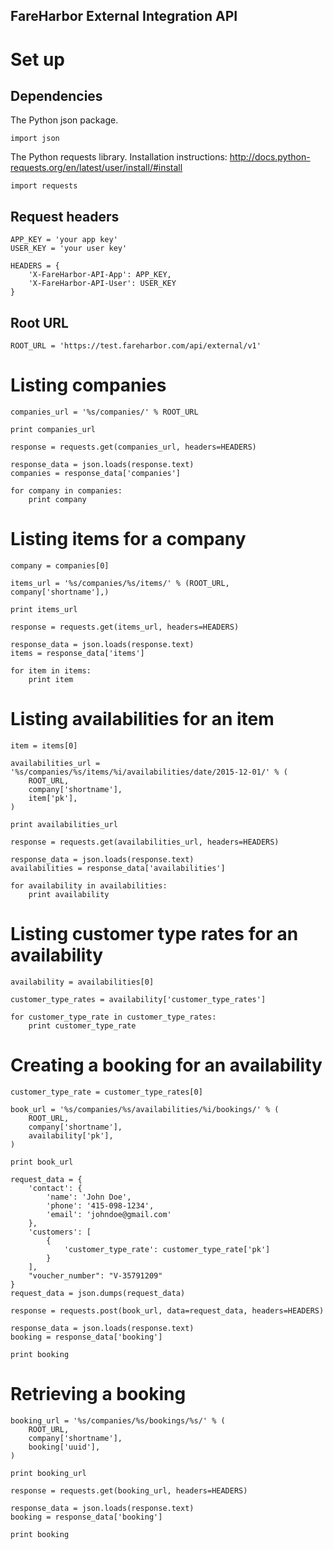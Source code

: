 FareHarbor External Integration API
-----------------------------------
# Set up

## Dependencies

The Python json package.

    import json

The Python requests library. Installation instructions: 
http://docs.python-requests.org/en/latest/user/install/#install

    import requests

## Request headers

    APP_KEY = 'your app key'
    USER_KEY = 'your user key'

    HEADERS = {
        'X-FareHarbor-API-App': APP_KEY,
        'X-FareHarbor-API-User': USER_KEY
    }

## Root URL

    ROOT_URL = 'https://test.fareharbor.com/api/external/v1'

# Listing companies

    companies_url = '%s/companies/' % ROOT_URL
    
    print companies_url

    response = requests.get(companies_url, headers=HEADERS)

    response_data = json.loads(response.text)
    companies = response_data['companies']

    for company in companies:
        print company

# Listing items for a company

    company = companies[0]
    
    items_url = '%s/companies/%s/items/' % (ROOT_URL, company['shortname'],)
    
    print items_url

    response = requests.get(items_url, headers=HEADERS)

    response_data = json.loads(response.text)
    items = response_data['items']

    for item in items:
        print item
        
# Listing availabilities for an item

    item = items[0]
    
    availabilities_url = '%s/companies/%s/items/%i/availabilities/date/2015-12-01/' % (
        ROOT_URL, 
        company['shortname'],
        item['pk'],
    )
    
    print availabilities_url
    
    response = requests.get(availabilities_url, headers=HEADERS)
    
    response_data = json.loads(response.text)
    availabilities = response_data['availabilities']
    
    for availability in availabilities:
        print availability
        
# Listing customer type rates for an availability

    availability = availabilities[0]
    
    customer_type_rates = availability['customer_type_rates']
    
    for customer_type_rate in customer_type_rates:
        print customer_type_rate
        
# Creating a booking for an availability

    customer_type_rate = customer_type_rates[0]

    book_url = '%s/companies/%s/availabilities/%i/bookings/' % (
        ROOT_URL,
        company['shortname'],
        availability['pk'],
    )
    
    print book_url
    
    request_data = {
        'contact': {
            'name': 'John Doe',
            'phone': '415-098-1234',
            'email': 'johndoe@gmail.com'
        },
        'customers': [
            {
                'customer_type_rate': customer_type_rate['pk']
            }
        ],
        "voucher_number": "V-35791209"
    }
    request_data = json.dumps(request_data)

    response = requests.post(book_url, data=request_data, headers=HEADERS)
    
    response_data = json.loads(response.text)
    booking = response_data['booking']
    
    print booking
    
# Retrieving a booking

    booking_url = '%s/companies/%s/bookings/%s/' % (
        ROOT_URL, 
        company['shortname'],
        booking['uuid'],
    )

    print booking_url

    response = requests.get(booking_url, headers=HEADERS)
    
    response_data = json.loads(response.text)
    booking = response_data['booking']
        
    print booking
    
